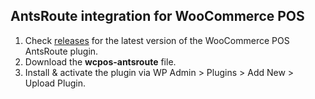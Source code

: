 ## AntsRoute integration for WooCommerce POS

1. Check [releases](https://github.com/kilbot/wcpos-antsroute/releases) for the latest version of the WooCommerce POS AntsRoute plugin.
2. Download the **wcpos-antsroute** file.
3. Install & activate the plugin via WP Admin > Plugins > Add New > Upload Plugin.
